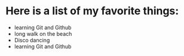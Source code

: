 # Here is a list of my favorite things:
* learning Git and Github
* long walk on the beach
* Disco dancing 
* learning Git and Github
